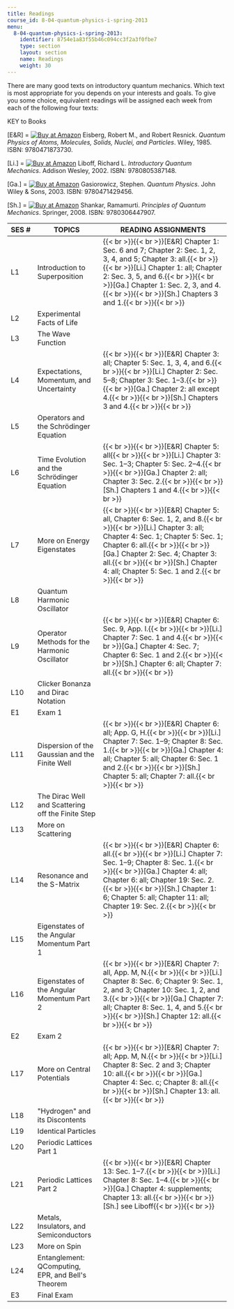 ```yaml
---
title: Readings
course_id: 8-04-quantum-physics-i-spring-2013
menu:
  8-04-quantum-physics-i-spring-2013:
    identifier: 8754e1a83f55b46c094cc3f2a3f0fbe7
    type: section
    layout: section
    name: Readings
    weight: 30
---
```

There are many good texts on introductory quantum mechanics. Which text is most appropriate for you depends on your interests and goals. To give you some choice, equivalent readings will be assigned each week from each of the following four texts:

KEY to Books

\[E&R\] = [![Buy at Amazon](/images/a_logo_17.gif)](http://www.amazon.com/exec/obidos/ASIN/047187373X/ref=nosim/mitopencourse-20) Eisberg, Robert M., and Robert Resnick. _Quantum Physics of Atoms, Molecules, Solids, Nuclei, and Particles_. Wiley, 1985. ISBN: 9780471873730.

\[Li.\] = [![Buy at Amazon](/images/a_logo_17.gif)](http://www.amazon.com/exec/obidos/ASIN/0805387145/ref=nosim/mitopencourse-20) Liboff, Richard L. _Introductory Quantum Mechanics_. Addison Wesley, 2002. ISBN: 9780805387148.

\[Ga.\] = [![Buy at Amazon](/images/a_logo_17.gif)](http://www.amazon.com/exec/obidos/ASIN/0471429457/ref=nosim/mitopencourse-20) Gasiorowicz, Stephen. _Quantum Physics_. John Wiley & Sons, 2003. ISBN: 9780471429456.

\[Sh.\] = [![Buy at Amazon](/images/a_logo_17.gif)](http://www.amazon.com/exec/obidos/ASIN/0306447908/ref=nosim/mitopencourse-20) Shankar, Ramamurti. _Principles of Quantum Mechanics_. Springer, 2008. ISBN: 9780306447907.

| SES # | TOPICS | READING ASSIGNMENTS |
| --- | --- | --- |
| L1 | Introduction to Superposition | {{< br >}}{{< br >}}\[E&R\] Chapter 1: Sec. 6 and 7; Chapter 2: Sec. 1, 2, 3, 4, and 5; Chapter 3: all.{{< br >}}{{< br >}}\[Li.\] Chapter 1: all; Chapter 2: Sec. 3, 5, and 6.{{< br >}}{{< br >}}\[Ga.\] Chapter 1: Sec. 2, 3, and 4.{{< br >}}{{< br >}}\[Sh.\] Chapters 3 and 1.{{< br >}}{{< br >}} |
| L2 | Experimental Facts of Life |
| L3 | The Wave Function |
| L4 | Expectations, Momentum, and Uncertainty | {{< br >}}{{< br >}}\[E&R\] Chapter 3: all; Chapter 5: Sec. 1, 3, 4, and 6.{{< br >}}{{< br >}}\[Li.\] Chapter 2: Sec. 5–8; Chapter 3: Sec. 1–3.{{< br >}}{{< br >}}\[Ga.\] Chapter 2: all except 4.{{< br >}}{{< br >}}\[Sh.\] Chapters 3 and 4.{{< br >}}{{< br >}} |
| L5 | Operators and the Schrödinger Equation |
| L6 | Time Evolution and the Schrödinger Equation | {{< br >}}{{< br >}}\[E&R\] Chapter 5: all{{< br >}}{{< br >}}\[Li.\] Chapter 3: Sec. 1–3; Chapter 5: Sec. 2–4.{{< br >}}{{< br >}}\[Ga.\] Chapter 2: all; Chapter 3: Sec. 2.{{< br >}}{{< br >}}\[Sh.\] Chapters 1 and 4.{{< br >}}{{< br >}} |
| L7 | More on Energy Eigenstates | {{< br >}}{{< br >}}\[E&R\] Chapter 5: all, Chapter 6: Sec. 1, 2, and 8.{{< br >}}{{< br >}}\[Li.\] Chapter 3: all; Chapter 4: Sec. 1; Chapter 5: Sec. 1; Chapter 6: all.{{< br >}}{{< br >}}\[Ga.\] Chapter 2: Sec. 4; Chapter 3: all.{{< br >}}{{< br >}}\[Sh.\] Chapter 4: all; Chapter 5: Sec. 1 and 2.{{< br >}}{{< br >}} |
| L8 | Quantum Harmonic Oscillator |
| L9 | Operator Methods for the Harmonic Oscillator | {{< br >}}{{< br >}}\[E&R\] Chapter 6: Sec. 9, App. I.{{< br >}}{{< br >}}\[Li.\] Chapter 7: Sec. 1 and 4.{{< br >}}{{< br >}}\[Ga.\] Chapter 4: Sec. 7; Chapter 6: Sec. 1 and 2.{{< br >}}{{< br >}}\[Sh.\] Chapter 6: all; Chapter 7: all.{{< br >}}{{< br >}} |
| L10 | Clicker Bonanza and Dirac Notation |
| E1 | Exam 1 |   |
| L11 | Dispersion of the Gaussian and the Finite Well | {{< br >}}{{< br >}}\[E&R\] Chapter 6: all; App. G, H.{{< br >}}{{< br >}}\[Li.\] Chapter 7: Sec. 1–9; Chapter 8: Sec. 1.{{< br >}}{{< br >}}\[Ga.\] Chapter 4: all; Chapter 5: all; Chapter 6: Sec. 1 and 2.{{< br >}}{{< br >}}\[Sh.\] Chapter 5: all; Chapter 7: all.{{< br >}}{{< br >}} |
| L12 | The Dirac Well and Scattering off the Finite Step |
| L13 | More on Scattering |
| L14 | Resonance and the S-Matrix | {{< br >}}{{< br >}}\[E&R\] Chapter 6: all.{{< br >}}{{< br >}}\[Li.\] Chapter 7: Sec. 1–9; Chapter 8: Sec. 1.{{< br >}}{{< br >}}\[Ga.\] Chapter 4: all; Chapter 6: all; Chapter 19: Sec. 2.{{< br >}}{{< br >}}\[Sh.\] Chapter 1: 6; Chapter 5: all; Chapter 11: all; Chapter 19: Sec. 2.{{< br >}}{{< br >}} |
| L15 | Eigenstates of the Angular Momentum Part 1 |
| L16 | Eigenstates of the Angular Momentum Part 2 | {{< br >}}{{< br >}}\[E&R\] Chapter 7: all, App. M, N.{{< br >}}{{< br >}}\[Li.\] Chapter 8: Sec. 6; Chapter 9: Sec. 1, 2, and 3; Chapter 10: Sec. 1, 2, and 3.{{< br >}}{{< br >}}\[Ga.\] Chapter 7: all; Chapter 8: Sec. 1, 4, and 5.{{< br >}}{{< br >}}\[Sh.\] Chapter 12: all.{{< br >}}{{< br >}} |
| E2 | Exam 2 |   |
| L17 | More on Central Potentials | {{< br >}}{{< br >}}\[E&R\] Chapter 7: all; App. M, N.{{< br >}}{{< br >}}\[Li.\] Chapter 8: Sec. 2 and 3; Chapter 10: all.{{< br >}}{{< br >}}\[Ga.\] Chapter 4: Sec. c; Chapter 8: all.{{< br >}}{{< br >}}\[Sh.\] Chapter 13: all.{{< br >}}{{< br >}} |
| L18 | "Hydrogen" and its Discontents |
| L19 | Identical Particles |
| L20 | Periodic Lattices Part 1 |
| L21 | Periodic Lattices Part 2 | {{< br >}}{{< br >}}\[E&R\] Chapter 13: Sec. 1–7.{{< br >}}{{< br >}}\[Li.\] Chapter 8: Sec. 1–4.{{< br >}}{{< br >}}\[Ga.\] Chapter 4: supplements; Chapter 13: all.{{< br >}}{{< br >}}\[Sh.\] see Liboff{{< br >}}{{< br >}} |
| L22 | Metals, Insulators, and Semiconductors |
| L23 | More on Spin |  <No readings for this session.> |
| L24 | Entanglement: QComputing, EPR, and Bell's Theorem |  <No readings for this session.> |
| E3 | Final Exam |
